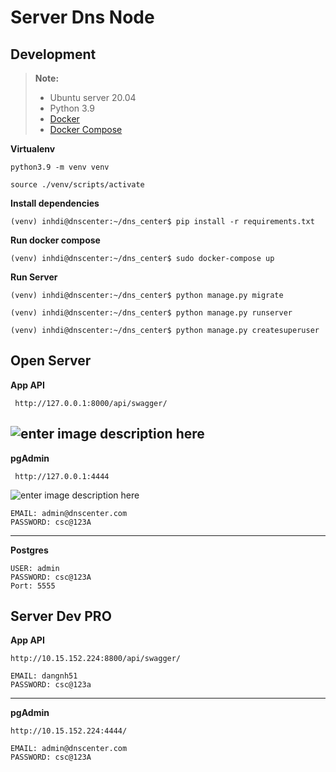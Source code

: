 

# Server Dns Node

## Development

> **Note:**
 >- Ubuntu server 20.04
 >- Python 3.9
 >- [Docker](https://docs.docker.com/engine/install/ubuntu/)
 >- [Docker Compose](https://docs.docker.com/compose/install/)

**Virtualenv**
```  
python3.9 -m venv venv
```

```  
source ./venv/scripts/activate
```
**Install dependencies**
```  
(venv) inhdi@dnscenter:~/dns_center$ pip install -r requirements.txt
```
**Run docker compose**
```  
(venv) inhdi@dnscenter:~/dns_center$ sudo docker-compose up
```
**Run Server**
```  
(venv) inhdi@dnscenter:~/dns_center$ python manage.py migrate
```
```  
(venv) inhdi@dnscenter:~/dns_center$ python manage.py runserver
```
```  
(venv) inhdi@dnscenter:~/dns_center$ python manage.py createsuperuser
```

## Open Server
**App API**
```  
 http://127.0.0.1:8000/api/swagger/
```
![enter image description here](https://i.imgur.com/kwm62zV.png)
----------
**pgAdmin**
```  
 http://127.0.0.1:4444
```
![enter image description here](https://i.imgur.com/s9ntNka.png)
```  
EMAIL: admin@dnscenter.com
PASSWORD: csc@123A
```
----------
**Postgres**
```  
USER: admin
PASSWORD: csc@123A
Port: 5555
```

## Server Dev PRO

**App API**
```  
http://10.15.152.224:8800/api/swagger/
```
```  
EMAIL: dangnh51
PASSWORD: csc@123a
```
----------
**pgAdmin**
```  
http://10.15.152.224:4444/
```
```  
EMAIL: admin@dnscenter.com
PASSWORD: csc@123A
```
